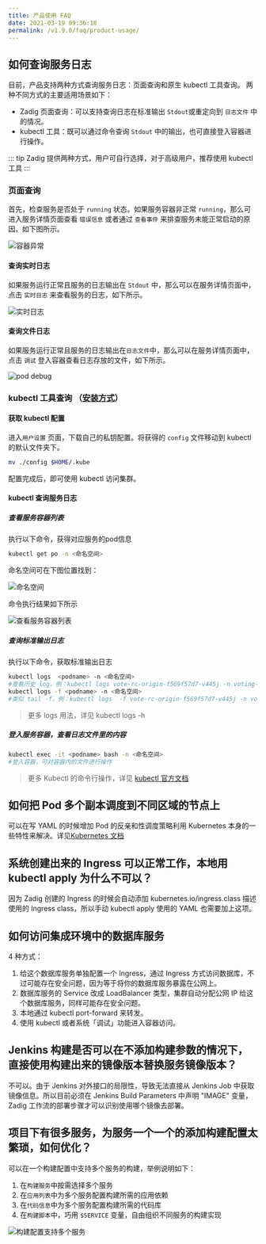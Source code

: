 ```yaml
---
title: 产品使用 FAQ
date: 2021-03-19 09:36:18
permalink: /v1.9.0/faq/product-usage/
---
```


## 如何查询服务日志
目前，产品支持两种方式查询服务日志：页面查询和原生 kubectl 工具查询。
两种不同方式的主要适用场景如下：
- Zadig 页面查询：可以支持查询日志在标准输出 `Stdout`或重定向到 `日志文件` 中的情况。
- kubectl 工具：既可以通过命令查询 `Stdout` 中的输出，也可直接登入容器进行操作。

::: tip
Zadig 提供两种方式，用户可自行选择，对于高级用户，推荐使用 kubectl 工具
:::
### 页面查询


首先，检查服务是否处于 `running` 状态。如果服务容器非正常 `running`，那么可进入服务详情页面查看 `错误信息` 或者通过 `查看事件` 来排查服务未能正常启动的原因，如下图所示。

![容器异常](./_images/log_pod_error.png)

#### 查询实时日志

如果服务运行正常且服务的日志输出在 `Stdout` 中，那么可以在服务详情页面中，点击 `实时日志` 来查看服务的日志，如下所示。

![实时日志](./_images/log_runtime.png)

#### 查询文件日志

如果服务运行正常且服务的日志输出在`日志文件`中，那么可以在服务详情页面中，点击 `调试` 登入容器查看日志存放的文件，如下所示。

![pod debug](./_images/log_pod_debug.png)

### kubectl 工具查询 （[安装方式](https://kubernetes.io/zh/docs/tasks/tools/#kubectl)）
#### 获取 kubectl 配置

进入`用户设置` 页面，下载自己的私钥配置。将获得的 `config` 文件移动到 kubectl 的默认文件夹下。

```bash
mv ./config $HOME/.kube
```
配置完成后，即可使用 kubectl 访问集群。
#### kubectl 查询服务日志

##### 查看服务容器列表

执行以下命令，获得对应服务的pod信息

```bash
kubectl get po -n <命名空间>
```
命名空间可在下图位置找到：

![命名空间](./_images/log_get_namespace.png)

命令执行结果如下所示

![查看服务容器列表](./_images/log_kubectl_get_po.png)

##### 查询标准输出日志

执行以下命令，获取标准输出日志

```bash
kubectl logs  <podname> -n <命名空间>
#查看历史 log，例：kubectl logs vote-rc-origin-f569f57d7-v445j -n voting-env-dev
kubectl logs -f <podname> -n <命名空间>
#类似 tail -f，例：kubectl logs  -f vote-rc-origin-f569f57d7-v445j -n voting-env-dev
```

> 更多 logs 用法，详见 kubectl logs -h

##### 登入服务容器，查看日志文件里的内容

```bash
kubectl exec -it <podname> bash -n <命名空间>
#登入容器，可对容器内的文件进行操作
```

> 更多 Kubectl 的命令行操作，详见 [kubectl 官方文档](https://kubernetes.io/docs/reference/generated/kubectl/kubectl-commands)

## 如何把 Pod 多个副本调度到不同区域的节点上

可以在写 YAML 的时候增加 Pod 的反亲和性调度策略利用 Kubernetes 本身的一些特性来解决。详见[Kubernetes 文档](https://kubernetes.io/zh/docs/concepts/scheduling-eviction/assign-pod-node/)

## 系统创建出来的 Ingress 可以正常工作，本地用 kubectl apply 为什么不可以？

因为 Zadig 创建的 Ingress 的时候会自动添加 kubernetes.io/ingress.class 描述使用的 Ingress class，所以手动 kubectl apply 使用的 YAML 也需要加上这项。

## 如何访问集成环境中的数据库服务

4 种方式：
  1. 给这个数据库服务单独配置一个 Ingress，通过 Ingress 方式访问数据库，不过可能存在安全问题，因为等于将你的数据库服务暴露在公网上。
  2. 数据库服务的 Service 改成  LoadBalancer 类型，集群自动分配公网 IP 给这个数据库服务，同样可能存在安全问题。
  3. 本地通过 kubectl port-forward 来转发。
  4. 使用 kubectl 或者系统「调试」功能进入容器访问。

## Jenkins 构建是否可以在不添加构建参数的情况下，直接使用构建出来的镜像版本替换服务镜像版本？

不可以。由于 Jenkins 对外接口的局限性，导致无法直接从 Jenkins Job 中获取镜像信息。所以目前必须在 Jenkins Build Parameters 中声明 "IMAGE" 变量，Zadig 工作流的部署步骤才可以识别使用哪个镜像去部署。

## 项目下有很多服务，为服务一个一个的添加构建配置太繁琐，如何优化？

可以在一个构建配置中支持多个服务的构建，举例说明如下：

1. 在`构建服务`中按需选择多个服务
2. 在`应用列表`中为多个服务配置构建所需的应用依赖
3. 在`代码信息`中为多个服务配置构建所需的代码库
4. 在`构建脚本`中，巧用 `$SERVICE` 变量，自由组织不同服务的构建实现

![构建配置支持多个服务](./_images/build_config_demo_for_multi_services.png)
